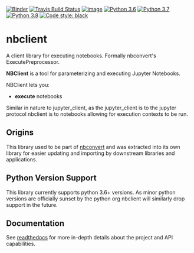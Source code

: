 [![Binder](https://mybinder.org/badge_logo.svg)](https://mybinder.org/v2/gh/jupyter/nbclient/master?filepath=binder%2Frun_nbclient.ipynb)
[![Travis Build Status](https://travis-ci.org/jupyter/nbclient.svg?branch=master)](https://travis-ci.org/jupyter/nbclient)
[![image](https://codecov.io/github/jupyter/nbclient/coverage.svg?branch=master)](https://codecov.io/github/jupyter/nbclient?branch=master)
[![Python 3.6](https://img.shields.io/badge/python-3.6-blue.svg)](https://www.python.org/downloads/release/python-360/)
[![Python 3.7](https://img.shields.io/badge/python-3.7-blue.svg)](https://www.python.org/downloads/release/python-370/)
[![Python 3.8](https://img.shields.io/badge/python-3.8-blue.svg)](https://www.python.org/downloads/release/python-380/)
[![Code style: black](https://img.shields.io/badge/code%20style-black-000000.svg)](https://github.com/ambv/black)

# nbclient

A client library for executing notebooks. Formally nbconvert's ExecutePreprocessor.

**NBClient** is a tool for parameterizing and executing Jupyter Notebooks.

NBClient lets you:

- **execute** notebooks

Similar in nature to jupyter_client, as the jupyter_client is to the jupyter
protocol nbclient is to notebooks allowing for execution contexts to be run.

## Origins

This library used to be part of [nbconvert](https://nbconvert.readthedocs.io/en/latest/) and was extracted into its own library for easier updating and importing by downstream libraries and applications.

## Python Version Support

This library currently supports python 3.6+ versions. As minor python
versions are officially sunset by the python org nbclient will similarly
drop support in the future.

## Documentation

See [readthedocs](https://nbclient.readthedocs.io/en/latest/) for more in-depth details about the project and API capabilities.
